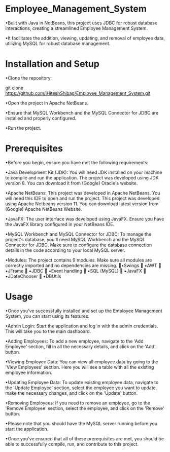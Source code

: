 # Employee_Management_System

•Built with Java in NetBeans, this project uses JDBC for robust database interactions, creating a streamlined Employee Management System.

•It facilitates the addition, viewing, updating, and removal of employee data, utilizing MySQL for robust database management.

# Installation and Setup

•Clone the repository:

git clone https://github.com/iHiteshShibag/Employee_Management_System.git

•Open the project in Apache NetBeans.

•Ensure that MySQL Workbench and the MySQL Connector for JDBC are installed and properly configured.

•Run the project.

# Prerequisites

•Before you begin, ensure you have met the following requirements:

•Java Development Kit (JDK): You will need JDK installed on your machine to compile and run the application. The project was developed using JDK version 8. You can download it from (Google) Oracle's website.

•Apache NetBeans: This project was developed in Apache NetBeans. You will need this IDE to open and run the project. This project was developed using Apache Netbeans version 11. You can download latest version from (Google) 
Apache NetBeans Website.

•JavaFX: The user interface was developed using JavaFX. Ensure you have the JavaFX library configured in your NetBeans IDE.

•MySQL Workbench and MySQL Connector for JDBC: To manage the project's database, you'll need MySQL Workbench and the MySQL Connector for JDBC. Make sure to configure the database connection details in the code according to your local MySQL server.

•Modules: The project contains 9 modules. Make sure all modules are correctly imported and no dependencies are missing.
 ▪︎Swings
 ▪︎AWT
 ▪︎JFrame
 ▪︎JDBC
 ▪︎Event handling
 ▪︎SQL (MySQL)
 ▪︎JavaFX
 ▪︎JDateChooser
 ▪︎DBUtils 

# Usage

•Once you've successfully installed and set up the Employee Management System, you can start using its features.

•Admin Login: Start the application and log in with the admin credentials. This will take you to the main dashboard.

•Adding Employees: To add a new employee, navigate to the 'Add Employee' section, fill in all the necessary details, and click on the 'Add' button.

•Viewing Employee Data: You can view all employee data by going to the 'View Employees' section. Here you will see a table with all the existing employee information.

•Updating Employee Data: To update existing employee data, navigate to the 'Update Employee' section, select the employee you want to update, make the necessary changes, and click on the 'Update' button.

•Removing Employees: If you need to remove an employee, go to the 'Remove Employee' section, select the employee, and click on the 'Remove' button.

•Please note that you should have the MySQL server running before you start the application.


•Once you've ensured that all of these prerequisites are met, you should be able to successfully compile, run, and contribute to this project.


